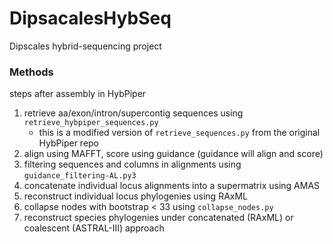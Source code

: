 # DipsacalesHybSeq
Dipscales hybrid-sequencing project

### Methods
steps after assembly in HybPiper
1. retrieve aa/exon/intron/supercontig sequences using `retrieve_hybpiper_sequences.py`
   - this is a modified version of `retrieve_sequences.py` from the original HybPiper repo
2. align using MAFFT, score using guidance (guidance will align and score)
3. filtering sequences and columns in alignments using `guidance_filtering-AL.py3`
4. concatenate individual locus alignments into a supermatrix using AMAS
5. reconstruct individual locus phylogenies using RAxML
6. collapse nodes with bootstrap < 33 using `collapse_nodes.py`
7. reconstruct species phylogenies under concatenated (RAxML) or coalescent (ASTRAL-III) approach
